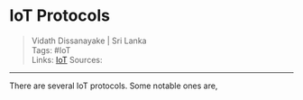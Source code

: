 # IoT Protocols

> Vidath Dissanayake | Sri Lanka  
> Tags: #IoT  
> Links: [IoT](../IoT.md)
> Sources:  

---

There are several IoT protocols. Some notable ones are, 
